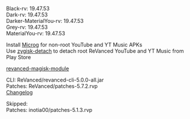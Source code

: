 Black-rv: 19.47.53  
Dark-rv: 19.47.53  
Darker-MaterialYou-rv: 19.47.53  
Grey-rv: 19.47.53  
MaterialYou-rv: 19.47.53  

Install [Microg](https://github.com/ReVanced/GmsCore/releases) for non-root YouTube and YT Music APKs  
Use [zygisk-detach](https://github.com/j-hc/zygisk-detach) to detach root ReVanced YouTube and YT Music from Play Store  

[revanced-magisk-module](https://github.com/j-hc/revanced-magisk-module)
  
CLI: ReVanced/revanced-cli-5.0.0-all.jar  
Patches: ReVanced/patches-5.7.2.rvp  
[Changelog](https://github.com/ReVanced/revanced-patches/releases/tag/v5.7.2)  

Skipped:  
Patches: inotia00/patches-5.1.3.rvp      

